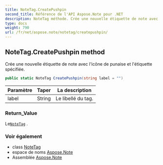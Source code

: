 ```yaml
---
title: NoteTag.CreatePushpin
second_title: Référence de l'API Aspose.Note pour .NET
description: NoteTag méthode. Crée une nouvelle étiquette de note avec licône de punaise et létiquette spécifiée.
type: docs
weight: 790
url: /fr/net/aspose.note/notetag/createpushpin/
---
```

## NoteTag.CreatePushpin method

Crée une nouvelle étiquette de note avec l'icône de punaise et l'étiquette spécifiée.

```csharp
public static NoteTag CreatePushpin(string label = "")
```

| Paramètre | Taper | La description |
| --- | --- | --- |
| label | String | Le libellé du tag. |

### Return_Value

Le[`NoteTag`](../) .

### Voir également

* class [NoteTag](../)
* espace de noms [Aspose.Note](../../notetag/)
* Assemblée [Aspose.Note](../../../)



